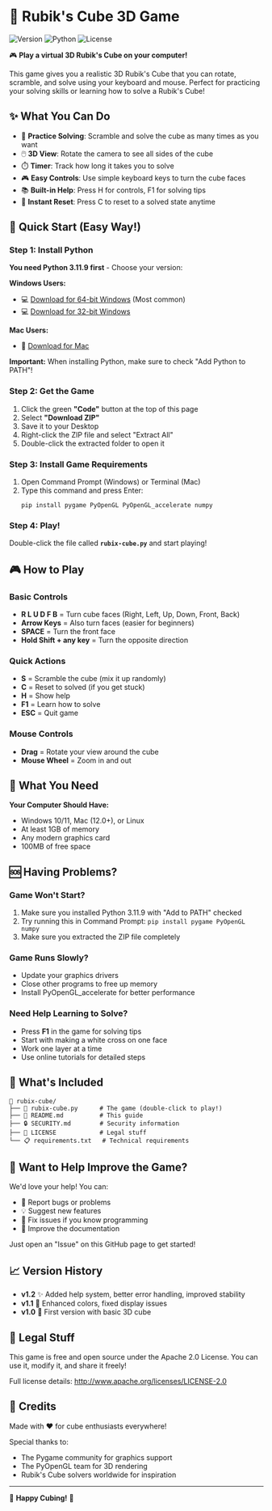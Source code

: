 # 🧩 Rubik's Cube 3D Game

![Version](https://img.shields.io/badge/version-1.2-blue.svg)
![Python](https://img.shields.io/badge/python-3.11.9-blue.svg)
![License](https://img.shields.io/badge/license-Apache%202.0-green.svg)

🎮 **Play a virtual 3D Rubik's Cube on your computer!** 

This game gives you a realistic 3D Rubik's Cube that you can rotate, scramble, and solve using your keyboard and mouse. Perfect for practicing your solving skills or learning how to solve a Rubik's Cube!

## ✨ What You Can Do

- 🎯 **Practice Solving**: Scramble and solve the cube as many times as you want
- 🖱️ **3D View**: Rotate the camera to see all sides of the cube
- ⏱️ **Timer**: Track how long it takes you to solve
- 🎮 **Easy Controls**: Use simple keyboard keys to turn the cube faces
- 📚 **Built-in Help**: Press H for controls, F1 for solving tips
- 🔄 **Instant Reset**: Press C to reset to a solved state anytime

## 🚀 Quick Start (Easy Way!)

### Step 1: Install Python
**You need Python 3.11.9 first** - Choose your version:

**Windows Users:**
- 💻 [Download for 64-bit Windows](https://www.python.org/ftp/python/3.11.9/python-3.11.9-amd64.exe) (Most common)
- 💻 [Download for 32-bit Windows](https://www.python.org/ftp/python/3.11.9/python-3.11.9.exe)

**Mac Users:**
- 🍎 [Download for Mac](https://www.python.org/ftp/python/3.11.9/python-3.11.9-macos11.pkg)

**Important:** When installing Python, make sure to check "Add Python to PATH"!

### Step 2: Get the Game
1. Click the green **"Code"** button at the top of this page
2. Select **"Download ZIP"**
3. Save it to your Desktop
4. Right-click the ZIP file and select "Extract All"
5. Double-click the extracted folder to open it

### Step 3: Install Game Requirements
1. Open Command Prompt (Windows) or Terminal (Mac)
2. Type this command and press Enter:
   ```
   pip install pygame PyOpenGL PyOpenGL_accelerate numpy
   ```

### Step 4: Play!
Double-click the file called **`rubix-cube.py`** and start playing!

## 🎮 How to Play

### Basic Controls
- **R L U D F B** = Turn cube faces (Right, Left, Up, Down, Front, Back)
- **Arrow Keys** = Also turn faces (easier for beginners)
- **SPACE** = Turn the front face
- **Hold Shift + any key** = Turn the opposite direction

### Quick Actions
- **S** = Scramble the cube (mix it up randomly)
- **C** = Reset to solved (if you get stuck)
- **H** = Show help
- **F1** = Learn how to solve
- **ESC** = Quit game

### Mouse Controls
- **Drag** = Rotate your view around the cube
- **Mouse Wheel** = Zoom in and out

## 🔧 What You Need

**Your Computer Should Have:**
- Windows 10/11, Mac (12.0+), or Linux
- At least 1GB of memory
- Any modern graphics card
- 100MB of free space

## 🆘 Having Problems?

### Game Won't Start?
1. Make sure you installed Python 3.11.9 with "Add to PATH" checked
2. Try running this in Command Prompt: `pip install pygame PyOpenGL numpy`
3. Make sure you extracted the ZIP file completely

### Game Runs Slowly?
- Update your graphics drivers
- Close other programs to free up memory
- Install PyOpenGL_accelerate for better performance

### Need Help Learning to Solve?
- Press **F1** in the game for solving tips
- Start with making a white cross on one face
- Work one layer at a time
- Use online tutorials for detailed steps

## 📁 What's Included

```
📁 rubix-cube/
├── 🐍 rubix-cube.py      # The game (double-click to play!)
├── 📖 README.md          # This guide
├── 🔒 SECURITY.md        # Security information
├── 📄 LICENSE            # Legal stuff
└── 📋 requirements.txt   # Technical requirements
```

## 🤝 Want to Help Improve the Game?

We'd love your help! You can:
- 🐛 Report bugs or problems
- 💡 Suggest new features  
- 🔧 Fix issues if you know programming
- 📝 Improve the documentation

Just open an "Issue" on this GitHub page to get started!

## 📈 Version History

- **v1.2** ✨ Added help system, better error handling, improved stability
- **v1.1** 🎨 Enhanced colors, fixed display issues  
- **v1.0** 🚀 First version with basic 3D cube

## 📜 Legal Stuff

This game is free and open source under the Apache 2.0 License. 
You can use it, modify it, and share it freely!

Full license details: http://www.apache.org/licenses/LICENSE-2.0

## 💝 Credits

Made with ❤️ for cube enthusiasts everywhere!

Special thanks to:
- The Pygame community for graphics support
- The PyOpenGL team for 3D rendering
- Rubik's Cube solvers worldwide for inspiration

---

🧩 **Happy Cubing!** 🧩
